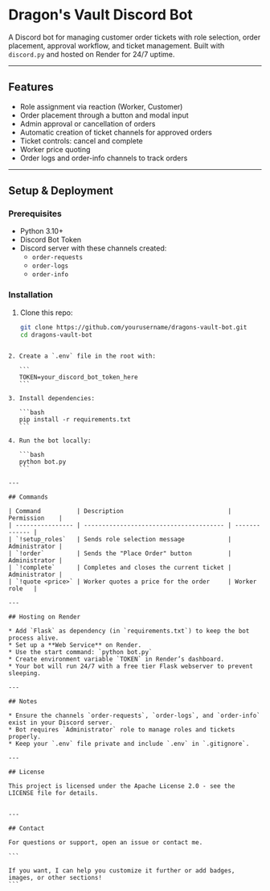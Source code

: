 # Dragon's Vault Discord Bot

A Discord bot for managing customer order tickets with role selection, order placement, approval workflow, and ticket management. Built with `discord.py` and hosted on Render for 24/7 uptime.

---

## Features

- Role assignment via reaction (Worker, Customer)
- Order placement through a button and modal input
- Admin approval or cancellation of orders
- Automatic creation of ticket channels for approved orders
- Ticket controls: cancel and complete
- Worker price quoting
- Order logs and order-info channels to track orders

---

## Setup & Deployment

### Prerequisites

- Python 3.10+
- Discord Bot Token
- Discord server with these channels created:
  - `order-requests`
  - `order-logs`
  - `order-info`

### Installation

1. Clone this repo:
   ```bash
   git clone https://github.com/yourusername/dragons-vault-bot.git
   cd dragons-vault-bot
````

2. Create a `.env` file in the root with:

   ```
   TOKEN=your_discord_bot_token_here
   ```

3. Install dependencies:

   ```bash
   pip install -r requirements.txt
   ```

4. Run the bot locally:

   ```bash
   python bot.py
   ```

---

## Commands

| Command          | Description                             | Permission    |
| ---------------- | --------------------------------------- | ------------- |
| `!setup_roles`   | Sends role selection message            | Administrator |
| `!order`         | Sends the "Place Order" button          | Administrator |
| `!complete`      | Completes and closes the current ticket | Administrator |
| `!quote <price>` | Worker quotes a price for the order     | Worker role   |

---

## Hosting on Render

* Add `Flask` as dependency (in `requirements.txt`) to keep the bot process alive.
* Set up a **Web Service** on Render.
* Use the start command: `python bot.py`
* Create environment variable `TOKEN` in Render’s dashboard.
* Your bot will run 24/7 with a free tier Flask webserver to prevent sleeping.

---

## Notes

* Ensure the channels `order-requests`, `order-logs`, and `order-info` exist in your Discord server.
* Bot requires `Administrator` role to manage roles and tickets properly.
* Keep your `.env` file private and include `.env` in `.gitignore`.

---

## License

This project is licensed under the Apache License 2.0 - see the LICENSE file for details.


---

## Contact

For questions or support, open an issue or contact me.

```

If you want, I can help you customize it further or add badges, images, or other sections!
```
